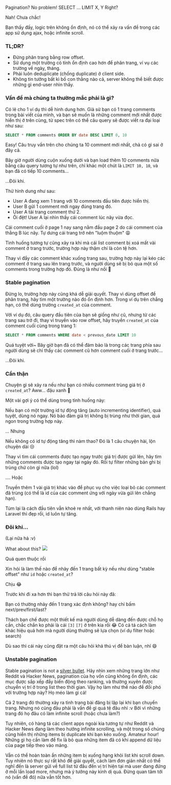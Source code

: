 Pagination? No problem! SELECT ... LIMIT X, Y Right?

Nah! Chưa chắc!

Bạn thấy đấy, logic trên không ổn định, nó có thể xảy ra vấn đề trong các app sử dụng ajax, hoặc infinite scroll.

### TL;DR?
- Đừng phân trang bằng row offset.
- Sử dụng một trường có tính ổn định cao hơn để phân trang, ví vụ các trường về ngày, tháng.
- Phải luôn deduplicate (chống duplicate) ở client side.
- Không tin tưởng bất kì bố con thằng nào cả, server không thể biết được những gì end-user nhìn thấy.

### Vấn đề mà chúng ta thường mắc phải là gì?
Có lẽ cho 1 ví dụ thì dễ hình dung hơn. Giả sử bạn có 1 trang comments trong bài viết của mình, và bạn sẽ muốn là những comment mới nhất được hiển thị ở trên cùng, từ spec trên có thể câu query sẽ được viết ra đại loại như sau:
```sql
SELECT * FROM comments ORDER BY date DESC LIMIT 0, 10
```
Easy! Câu truy vấn trên cho chúng ta 10 comment mới nhất, chả có gì sai ở đây cả. 

Bây giờ người dùng cuộn xuống dưới và bạn load thêm 10 comments nữa bằng câu query tương tự như trên, chỉ khác một chút là `LIMIT 10, 10`, và bạn đã có tiếp 10 comments...

...Đôi khi.

Thử hình dung như sau:

- User A đang xem 1 trang với 10 comments đầu tiên được hiển thị.
- User B gửi 1 comment mới ngay đúng trang đó.
- User A tải trang comment thứ 2.
- Ôi đệt! User A lại nhìn thấy cái comment lúc nãy vừa đọc.

Cái comment cuối ở page 1 nay sang nằm đầu page 2 do cái comment của thằng B lúc nãy. Tự dưng cái trang trở nên "luộm thuộm" 😩

Tình huống tương tự cũng xảy ra khi mà cái list comment bị xoá mất vài comment ở trang trước, trường hợp này thậm chí là còn tệ hơn. 

Thay vì đẩy các comment khác xuống trang sau, trường hợp này lại kéo các comment ở trang sau lên trang trước, và người dùng sẽ bị bỏ qua một số comments trong trường hợp đó. Đúng là như nồi 😤

### Stable pagination
Đừng lo, trường hợp này cũng khá dễ giải quyết. Thay vì dùng offset để phân trang, hãy tìm một trường nào đó ổn định hơn. Trong ví dụ trên chẳng hạn, có thể dùng trường `created_at` của comment.

Với ví dụ đó, câu query đầu tiên của bạn sẽ giống như cũ, nhưng từ các trang sau trở đi, thay vì truyền vào row offset, hãy truyền `created_at` của comment cuối cùng trong trang 1:
```sql
SELECT * FROM comments WHERE date < prevous_date LIMIT 10
```
Quá tuyệt vời~ Bây giờ bạn đã có thể đảm bảo là trong các trang phía sau người dùng sẽ chỉ thấy các comment cũ hơn comment cuối ở trang trước...

...Đôi khi.

### Cẩn thận
Chuyện gì sẽ xảy ra nếu như bạn có nhiều comment trùng giá trị ở `created_at`? Aww... đậu xanh 🤣

Một vài gợi ý có thể dùng trong tình huống này:

Nếu bạn có một trường id tự động tăng (auto incrementing identifier), quá tuyệt, dùng nó ngay. Nó bảo đảm giá trị không bị trùng như thời gian, quá ngon trong trường hợp này.

... Nhưng

Nếu không có id tự động tăng thì nàm thao? Đó là 1 câu chuyện hài, lộn chuyện dài 😒

Thay vì tìm cái comments được tạo ngay trước giá trị được gửi lên, hãy tìm những comments được tạo ngay tại ngày đó. Rồi tự filter những bản ghi bị trùng chứ còn gì nữa (lol)

.... Hoặc

Truyền thêm 1 vài giá trị khác vào để phục vụ cho việc loại bỏ các comment đã trùng (có thể là id của các comment ứng với ngày vừa gửi lên chẳng hạn).

Túm lại là cách đầu tiên vẫn khoẻ re nhất, với thanh niên nào dùng Rails hay Laravel thì đẹp rồi, id luôn tự tăng.

### Đôi khi...
(Lại nữa hả :v)

What about this?
![](https://images.viblo.asia/ff510abe-bd04-4836-b9fc-e84672970593.gif)

Quá quen thuộc rồi

Xin hỏi là làm thế nào để nhảy đến 1 trang bất kỳ nếu như dùng "stable offset" như `id` hoặc `created_at`?

Chịu 😂

Trước khi đi xa hơn thì bạn thử trả lời câu hỏi này đã:

Bạn có thường nhảy đến 1 trang xác định không? hay chỉ bấm next/prev/first/last?

Thách bạn chế được một thiết kế mà người dùng dễ dàng đến được chỗ họ cần, chắc chắn ko phải là cái `[3]` `[7]` ở trên kia rồi :joy:  Có cả tá cách làm khác hiệu quả hơn mà người dùng thường sẽ lựa chọn (ví dụ filter hoặc search)

Dù sao thì cái này cũng đặt ra một câu hỏi khá thú vị để bàn luận, nhỉ :smile:

### Unstable pagination

Stable pagination is not a [silver bullet](https://idioms.thefreedictionary.com/silver+bullet#:~:text=Something%20that%20provides%20an%20immediate,a%20solution%20does%20not%20exist.). Hãy nhìn xem những trang lớn như Reddit và Hacker News, pagination của họ vốn cũng không ổn định, các mục được sắp xếp đầy biến động theo ranking, và thường xuyên được chuyển vị trí ở trong list theo thời gian. Vậy họ làm như thế nào để đối phó với trường hợp này? Họ méo làm gì cả!

Cả 2 trang đó thường xảy ra tình trạng bài đăng bị lặp lại khi bạn chuyển trang. Nhưng nó cũng đâu phải là vấn đề gì quá tệ đâu nhỉ :v Bởi vì những trang đó họ đâu có làm infinite scroll (hoặc chưa làm?)

Tuy nhiên, có hàng tá các client apps ngoài kia tương tự như Reddit và Hacker News đang làm theo hướng infinite scrolling, và một trong số chúng cũng hiển thị những items bị duplicate khi bạn kéo xuống. Amateur hour! Những gì họ cần làm để fix là bỏ qua những item đã có khi append dữ liệu của page tiếp theo vào mảng.

Vẫn có thể hoàn toàn ẩn những item bị xuống hạng khỏi list khi scroll down. Tuy nhiên nó thực sự rất khó để giải quyết, cách làm đơn giản nhất có thể nghĩ đến là server gửi về full list từ đầu đến vị trí hiện tại mà user đang đứng ở mỗi lần load more, nhưng mà ý tưởng này kinh dị quá. Đừng quan tâm tới nó (vấn đề đó) nữa vẫn tốt hơn.